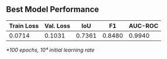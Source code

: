## Best Model Performance

| Train Loss | Val. Loss | IoU    | F1     | AUC-ROC |
| ---------- | --------- | ------ | ------ | ------- |
| 0.0714     | 0.1031    | 0.7361 | 0.8480 | 0.9940  |

_\*100 epochs, 10⁴ initial learning rate_
